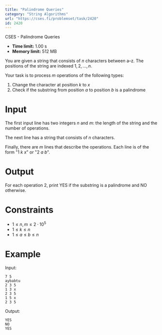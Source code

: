 ```yaml
---
title: "Palindrome Queries"
category: "String Algorithms"
url: "https://cses.fi/problemset/task/2420"
id: 2420
---
```


CSES - Palindrome Queries

  * **Time limit:** 1.00 s
  * **Memory limit:** 512 MB

You are given a string that consists of $n$ characters between a–z. The
positions of the string are indexed $1,2,\dots,n$.

Your task is to process $m$ operations of the following types:

  1. Change the character at position $k$ to $x$
  2. Check if the substring from position $a$ to position $b$ is a palindrome

# Input

The first input line has two integers $n$ and $m$: the length of the string
and the number of operations.

The next line has a string that consists of $n$ characters.

Finally, there are $m$ lines that describe the operations. Each line is of the
form "1 $k$ $x$" or "2 $a$ $b$".

# Output

For each operation 2, print YES if the substring is a palindrome and NO
otherwise.

# Constraints

  * $1 \le n, m \le 2 \cdot 10^5$
  * $1 \le k \le n$
  * $1 \le a \le b \le n$

# Example

Input:

    
    
    7 5
    aybabtu
    2 3 5
    1 3 x
    2 3 5
    1 5 x
    2 3 5
    

Output:

    
    
    YES
    NO
    YES
    

